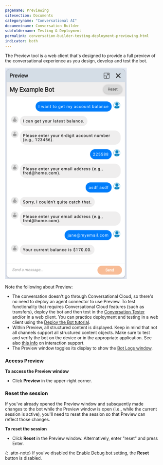 ```yaml
---
pagename: Previewing
sitesection: Documents
categoryname: "Conversational AI"
documentname: Conversation Builder
subfoldername: Testing & Deployment
permalink: conversation-builder-testing-deployment-previewing.html
indicator: both
---
```


The Preview tool is a web client that's designed to provide a full preview of the conversational experience as you design, develop and test the bot.

<img class="fancyimage" style="width:400px" src="img/ConvoBuilder/preview.png" alt="An example of conversation in the Preview tool">

Note the following about Preview:

- The conversation doesn't go through Conversational Cloud, so there's no need to deploy an agent connector to use Preview. To test functionality that requires Conversational Cloud features (such as transfers), deploy the bot and then test in the [Conversation Tester](conversation-builder-testing-deployment-testing-debugging-post-deployment.html) and/or in a web client. You can practice deployment and testing in a web client using the [Deploy the Bot tutorial](tutorials-guides-getting-started-with-bot-building-deploy-the-bot.html).
- Within Preview, all structured content is displayed. Keep in mind that not all channels support all structured content objects. Make sure to test and verify the bot on the device or in the appropriate application. See also [this info](conversation-builder-interactions-interaction-support.html) on interaction support.
- The Preview window toggles its display to show the [Bot Logs window](conversation-builder-testing-deployment-debugging.html).

### Access Preview
**To access the Preview window**
- Click **Preview** in the upper-right corner.

### Reset the session

If you've already opened the Preview window and subsquently made changes to the bot while the Preview window is open (i.e., while the current session is active), you'll need to reset the session so that Preview can reflect those changes.

**To reset the session**
- Click **Reset** in the Preview window. Alternatively, enter "reset" and press Enter.

{: .attn-note}
If you've disabled the [Enable Debug bot setting](conversation-builder-bots-bot-basics.html#configure-bot-settings), the **Reset** button is disabled.

